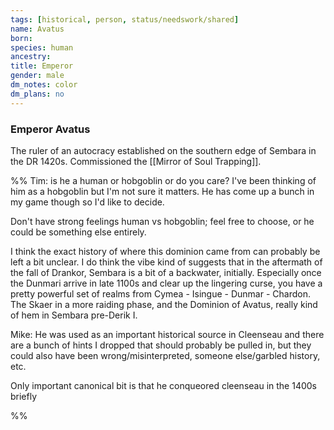 ```yaml
---
tags: [historical, person, status/needswork/shared]
name: Avatus
born:
species: human
ancestry:
title: Emperor
gender: male
dm_notes: color
dm_plans: no
---
```

### Emperor Avatus

The ruler of an autocracy established on the southern edge of Sembara in the DR 1420s. Commissioned the [[Mirror of Soul Trapping]]. 

%% Tim: is he a human or hobgoblin or do you care? I've been thinking of him as a hobgoblin but I'm not sure it matters. He has come up a bunch in my game though so I'd like to decide. 

Don't have strong feelings human vs hobgoblin; feel free to choose, or he could be something else entirely. 

I think the exact history of where this dominion came from can probably be left a bit unclear. I do think the vibe kind of suggests that in the aftermath of the fall of Drankor, Sembara is a bit of a backwater, initially. Especially once the Dunmari arrive in late 1100s and clear up the lingering curse, you have a pretty powerful set of realms from Cymea - Isingue - Dunmar - Chardon. The Skaer in a more raiding phase, and the Dominion of Avatus, really kind of hem in Sembara pre-Derik I.

Mike: He was used as an important historical source in Cleenseau and there are a bunch of hints I dropped that should probably be pulled in, but they could also have been wrong/misinterpreted, someone else/garbled history, etc. 

Only important canonical bit is that he conqueored cleenseau in the 1400s briefly

%%
